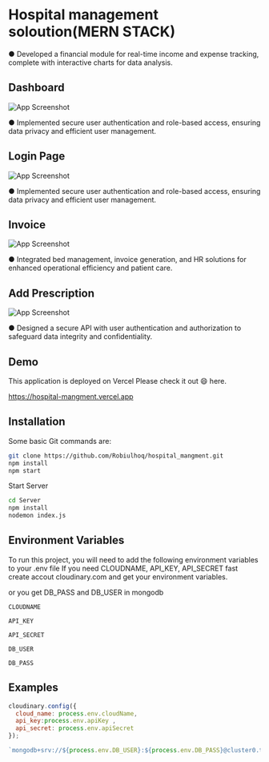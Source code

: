 
# Hospital management soloution(MERN STACK)

● Developed a financial module for real-time income and expense tracking, complete with interactive charts for data analysis.




## Dashboard

![App Screenshot](https://res.cloudinary.com/dv8sz8mml/image/upload/v1694668054/Hospital_managment/Screenshot_from_2023-09-10_17-37-35_calxzp.png)


● Implemented secure user authentication and role-based access, ensuring data privacy and efficient user
management.





## Login Page

![App Screenshot](https://res.cloudinary.com/dv8sz8mml/image/upload/v1694668054/Hospital_managment/Screenshot_from_2023-09-14_11-03-29_g01o4l.png)


● Implemented secure user authentication and role-based access, ensuring data privacy and efficient user
management.
## Invoice
![App Screenshot](https://res.cloudinary.com/dv8sz8mml/image/upload/v1694668054/Hospital_managment/invoice_vtlmjy.png)

● Integrated bed management, invoice generation, and HR solutions for enhanced operational efficiency
and patient care.
## Add Prescription
![App Screenshot](https://res.cloudinary.com/dv8sz8mml/image/upload/v1694668055/Hospital_managment/prescription_fuaglb.png)

● Designed a secure API with user authentication and authorization to safeguard data integrity and
confidentiality.
## Demo

This application is deployed on Vercel Please check it out 😄 here.

https://hospital-mangment.vercel.app
## Installation

Some basic Git commands are:

```bash
git clone https://github.com/Robiulhoq/hospital_mangment.git
npm install 
npm start

```
Start Server
```bash
cd Server
npm install 
nodemon index.js

```
## Environment Variables

To run this project, you will need to add the following environment variables to your .env file
If you need CLOUDNAME, API_KEY, API_SECRET fast create accout cloudinary.com and get your environment variables.

or you get DB_PASS and DB_USER in mongodb

`CLOUDNAME`

`API_KEY`

`API_SECRET`

`DB_USER`

`DB_PASS`


## Examples

```javascript
cloudinary.config({
  cloud_name: process.env.cloudName,
  api_key:process.env.apiKey ,
  api_secret: process.env.apiSecret
});

`mongodb+srv://${process.env.DB_USER}:${process.env.DB_PASS}@cluster0.tx9ov.mongodb.net/HospitalManagment?retryWrites=true&w=majority`
```

